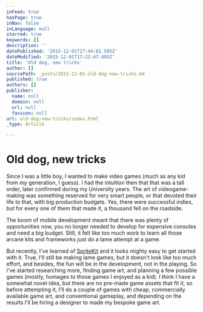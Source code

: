 ```yaml
---
inFeed: true
hasPage: true
inNav: false
inLanguage: null
starred: true
keywords: []
description: ''
datePublished: '2015-12-01T17:44:01.595Z'
dateModified: '2015-12-01T17:22:47.405Z'
title: 'Old dog, new tricks'
author: []
sourcePath: _posts/2015-12-01-old-dog-new-tricks.md
published: true
authors: []
publisher:
  name: null
  domain: null
  url: null
  favicon: null
url: old-dog-new-tricks/index.html
_type: Article

---
```

# Old dog, new tricks

Since I was a little boy, I wanted to make video games (much as any kid from my generation, I guess). I had the intuition then that that was a tall order, later confirmed during my University years. The art of videogame-making was something reserved for very smart people, or that devoted their life to that, with big production budgets. Yes, there were successful indies, but for every one of them that made it, a thousand fell on the roadside.

The boom of mobile development meant that there was plenty of opportunities now, you no longer needed to develop for expensive consoles and need a big budget. Still, it felt like too much work to learn all those arcane kits and frameworks just do a lame attempt at a game.

But recently, I've learned of [SpriteKit][0] and it looks mighty easy to get started with it. True, I'll still be making lame games, but it doesn't look like too much effort, and besides, the fun will be in the development, not in the playing. So I've started researching more, finding game art, and planning a few possible games (mostly, homages to those games I enjoyed as a kid). I think I have a somewhat novel idea, but there are no pre-made game assets that fit it, so before attempting it, I'll do a couple of games with cheap, commercially available game art, and conventional gameplay, and depending on the results I'll be hiring a designer to made my bespoke game art.

[0]: https://developer.apple.com/spritekit/